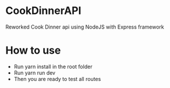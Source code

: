 # CookDinnerAPI
Reworked Cook Dinner api using NodeJS with Express framework

# How to use
- Run yarn install in the root folder
- Run yarn run dev
- Then you are ready to test all routes
